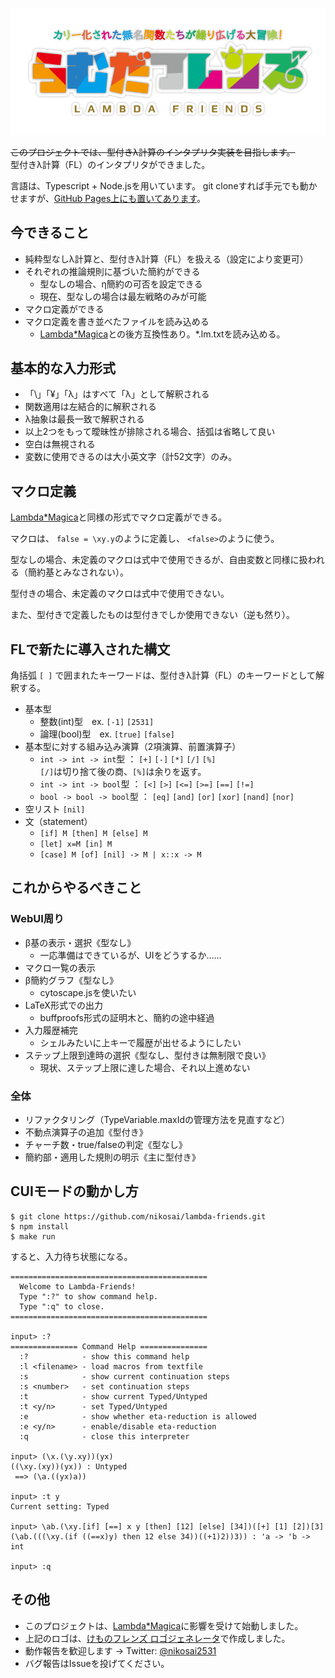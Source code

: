 ![らむだフレンズ](docs/logo.png "らむだフレンズ")

~~このプロジェクトでは、型付きλ計算のインタプリタ実装を目指します。~~  
型付きλ計算（FL）のインタプリタができました。

言語は、Typescript + Node.jsを用いています。
git cloneすれば手元でも動かせますが、[GitHub Pages上にも置いてあります](https://nikosai.github.io/lambda-friends/)。

## 今できること
* 純粋型なしλ計算と、型付きλ計算（FL）を扱える（設定により変更可）
* それぞれの推論規則に基づいた簡約ができる
  + 型なしの場合、η簡約の可否を設定できる
  + 現在、型なしの場合は最左戦略のみが可能
* マクロ定義ができる
* マクロ定義を書き並べたファイルを読み込める
  + [Lambda*Magica](https://github.com/YuukiARIA/LambdaMagica)との後方互換性あり。*.lm.txtを読み込める。

## 基本的な入力形式
* 「\」「¥」「λ」はすべて「λ」として解釈される
* 関数適用は左結合的に解釈される
* λ抽象は最長一致で解釈される
* 以上2つをもって曖昧性が排除される場合、括弧は省略して良い
* 空白は無視される
* 変数に使用できるのは大小英文字（計52文字）のみ。

## マクロ定義
[Lambda*Magica](https://github.com/YuukiARIA/LambdaMagica)と同様の形式でマクロ定義ができる。

マクロは、 `false = \xy.y`のように定義し、 `<false>`のように使う。

型なしの場合、未定義のマクロは式中で使用できるが、自由変数と同様に扱われる（簡約基とみなされない）。

型付きの場合、未定義のマクロは式中で使用できない。

また、型付きで定義したものは型付きでしか使用できない（逆も然り）。

## FLで新たに導入された構文
角括弧 `[ ]` で囲まれたキーワードは、型付きλ計算（FL）のキーワードとして解釈する。
* 基本型
  + 整数(int)型　ex. `[-1]` `[2531]`
  + 論理(bool)型　ex. `[true]` `[false]`
* 基本型に対する組み込み演算（2項演算、前置演算子）
  + `int -> int -> int`型 ： `[+]` `[-]` `[*]` `[/]` `[%]`  
    `[/]`は切り捨て後の商、`[%]`は余りを返す。
  + `int -> int -> bool`型 ： `[<]` `[>]` `[<=]` `[>=]` `[==]` `[!=]`
  + `bool -> bool -> bool`型 ： `[eq]` `[and]` `[or]` `[xor]` `[nand]` `[nor]`
* 空リスト `[nil]`
* 文（statement）
  + `[if] M [then] M [else] M`
  + `[let] x=M [in] M`
  + `[case] M [of] [nil] -> M | x::x -> M`

## これからやるべきこと
### WebUI周り
* β基の表示・選択《型なし》
  + 一応準備はできているが、UIをどうするか……
* マクロ一覧の表示
* β簡約グラフ《型なし》
  + cytoscape.jsを使いたい
* LaTeX形式での出力
  + buffproofs形式の証明木と、簡約の途中経過
* 入力履歴補完
  + シェルみたいに上キーで履歴が出せるようにしたい
* ステップ上限到達時の選択《型なし、型付きは無制限で良い》
  + 現状、ステップ上限に達した場合、それ以上進めない

### 全体
* リファクタリング（TypeVariable.maxIdの管理方法を見直すなど）
* 不動点演算子の追加《型付き》
* チャーチ数・true/falseの判定《型なし》
* 簡約部・適用した規則の明示《主に型付き》

## CUIモードの動かし方
```
$ git clone https://github.com/nikosai/lambda-friends.git
$ npm install
$ make run
```

すると、入力待ち状態になる。

```
============================================
  Welcome to Lambda-Friends!
  Type ":?" to show command help.
  Type ":q" to close.
============================================

input> :?
=============== Command Help ===============
  :?            - show this command help
  :l <filename> - load macros from textfile
  :s            - show current continuation steps
  :s <number>   - set continuation steps
  :t            - show current Typed/Untyped
  :t <y/n>      - set Typed/Untyped
  :e            - show whether eta-reduction is allowed
  :e <y/n>      - enable/disable eta-reduction
  :q            - close this interpreter

input> (\x.(\y.xy))(yx)
((\xy.(xy))(yx)) : Untyped
 ==> (\a.((yx)a))

input> :t y
Current setting: Typed

input> \ab.(\xy.[if] [==] x y [then] [12] [else] [34])([+] [1] [2])[3]
(\ab.(((\xy.(if ((==x)y) then 12 else 34))((+1)2))3)) : 'a -> 'b -> int

input> :q
```

## その他
* このプロジェクトは、[Lambda*Magica](https://github.com/YuukiARIA/LambdaMagica)に影響を受けて始動しました。
* 上記のロゴは、[けものフレンズ ロゴジェネレータ](https://aratama.github.io/kemonogen/)で作成しました。
* 動作報告を歓迎します → Twitter: [@nikosai2531](https://twitter.com/nikosai2531)
* バグ報告はIssueを投げてください。